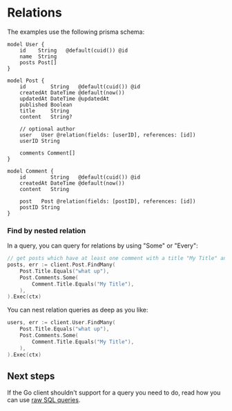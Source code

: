 # Relations

The examples use the following prisma schema:

```prisma
model User {
    id    String   @default(cuid()) @id
    name  String
    posts Post[]
}

model Post {
    id        String   @default(cuid()) @id
    createdAt DateTime @default(now())
    updatedAt DateTime @updatedAt
    published Boolean
    title     String
    content   String?

    // optional author
    user   User @relation(fields: [userID], references: [id])
    userID String

    comments Comment[]
}

model Comment {
    id        String   @default(cuid()) @id
    createdAt DateTime @default(now())
    content   String

    post   Post @relation(fields: [postID], references: [id])
    postID String
}
```

### Find by nested relation

In a query, you can query for relations by using "Some" or "Every":

```go
// get posts which have at least one comment with a title "My Title" and that post's comments are all "What up?"
posts, err := client.Post.FindMany(
    Post.Title.Equals("what up"),
    Post.Comments.Some(
        Comment.Title.Equals("My Title"),
    ),
).Exec(ctx)
```

You can nest relation queries as deep as you like:

```go
users, err := client.User.FindMany(
    Post.Title.Equals("what up"),
    Post.Comments.Some(
        Comment.Title.Equals("My Title"),
    ),
).Exec(ctx)
```

## Next steps

If the Go client shouldn't support for a query you need to do, read how you can use [raw SQL queries](12-raw.md).
